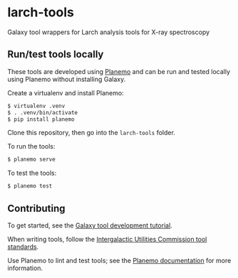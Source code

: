 # larch-tools
Galaxy tool wrappers for Larch analysis tools for X-ray spectroscopy

## Run/test tools locally
These tools are developed using [Planemo](https://github.com/galaxyproject/planemo) and can be run and tested locally using Planemo without installing Galaxy.

Create a virtualenv and install Planemo:
```bash
$ virtualenv .venv
$ . .venv/bin/activate
$ pip install planemo
```

Clone this repository, then go into the `larch-tools` folder.

To run the tools:
```bash
$ planemo serve
```
To test the tools:
```bash
$ planemo test
```

## Contributing

To get started, see the [Galaxy tool development tutorial](https://training.galaxyproject.org/training-material/topics/dev/tutorials/tool-integration/slides.html).

When writing tools, follow the [Intergalactic Utilities Commission tool standards](https://galaxy-iuc-standards.readthedocs.io/en/latest/index.html).

Use Planemo to lint and test tools; see the [Planemo documentation](https://planemo.readthedocs.io/en/latest/index.html) for more information.